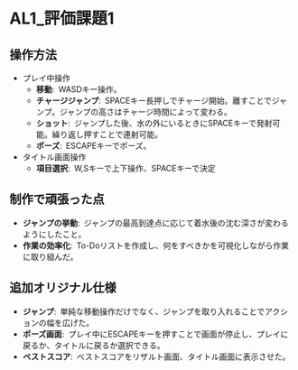 # AL1_評価課題1

## 操作方法
* プレイ中操作
  * **移動**:&ensp;WASDキー操作。
  * **チャージジャンプ**:&ensp;SPACEキー長押しでチャージ開始。離すことでジャンプ。ジャンプの高さはチャージ時間によって変わる。
  * **ショット**:&ensp;ジャンプした後、水の外にいるときにSPACEキーで発射可能。繰り返し押すことで連射可能。
  * **ポーズ**:&ensp;ESCAPEキーでポーズ。
* タイトル画面操作
  * **項目選択**:&ensp;W,Sキーで上下操作、SPACEキーで決定
## 制作で頑張った点
* **ジャンプの挙動**:&ensp;ジャンプの最高到達点に応じて着水後の沈む深さが変わるようにしたこと。
* **作業の効率化**:&ensp;To-Doリストを作成し、何をすべきかを可視化しながら作業に取り組んだ。
## 追加オリジナル仕様
* **ジャンプ**:&ensp;単純な移動操作だけでなく、ジャンプを取り入れることでアクションの幅を広げた。
* **ポーズ画面**:&ensp;プレイ中にESCAPEキーを押すことで画面が停止し、プレイに戻るか、タイトルに戻るか選択できる。
* **ベストスコア**:&ensp;ベストスコアをリザルト画面、タイトル画面に表示させた。
